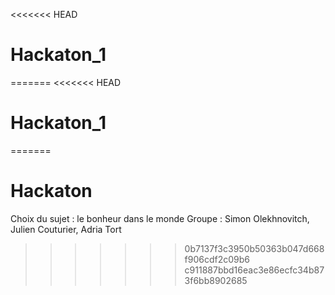 <<<<<<< HEAD
# Hackaton_1
=======
<<<<<<< HEAD
# Hackaton_1
=======
# Hackaton

Choix du sujet : le bonheur dans le monde
Groupe : Simon Olekhnovitch, Julien Couturier, Adria Tort
>>>>>>> 0b7137f3c3950b50363b047d668f906cdf2c09b6
>>>>>>> c911887bbd16eac3e86ecfc34b873f6bb8902685
